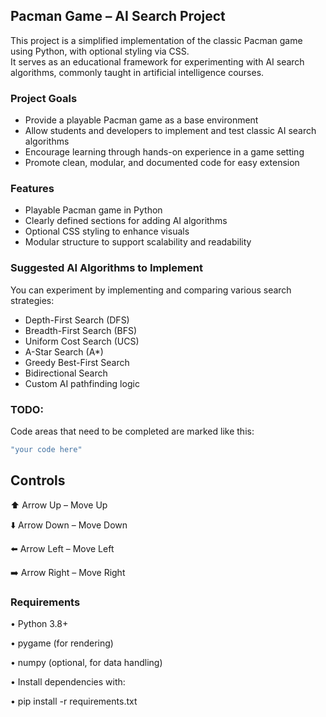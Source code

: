 ##  Pacman Game – AI Search Project

This project is a simplified implementation of the classic Pacman game using Python, with optional styling via CSS.  
It serves as an educational framework for experimenting with AI search algorithms, commonly taught in artificial intelligence courses.



###  Project Goals

- Provide a playable Pacman game as a base environment
- Allow students and developers to implement and test classic AI search algorithms
- Encourage learning through hands-on experience in a game setting
- Promote clean, modular, and documented code for easy extension



###  Features

-  Playable Pacman game in Python
-  Clearly defined sections for adding AI algorithms
-  Optional CSS styling to enhance visuals
-  Modular structure to support scalability and readability



###  Suggested AI Algorithms to Implement

You can experiment by implementing and comparing various search strategies:

- Depth-First Search (DFS)
- Breadth-First Search (BFS)
- Uniform Cost Search (UCS)
- A-Star Search (A\*)
- Greedy Best-First Search
- Bidirectional Search
- Custom AI pathfinding logic

###  TODO:
Code areas that need to be completed are marked like this:
```bash
"your code here"
```
## Controls

⬆️ Arrow Up – Move Up

⬇️ Arrow Down – Move Down

⬅️ Arrow Left – Move Left

➡️ Arrow Right – Move Right

### Requirements

• Python 3.8+

• pygame (for rendering)

• numpy (optional, for data handling)

• Install dependencies with:

• pip install -r requirements.txt
